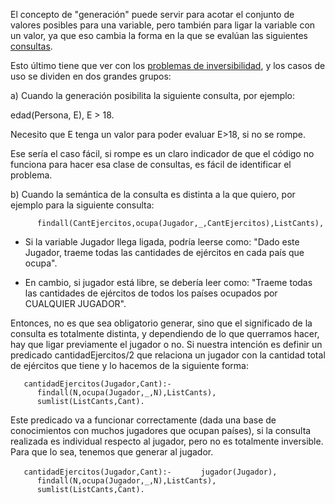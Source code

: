 El concepto de "generación" puede servir para acotar el conjunto de valores posibles para una variable, pero también para ligar la variable con un valor, ya que eso cambia la forma en la que se evalúan las siguientes [consultas](paradigma-logico---un-poco-de-nomenclatura-consultas.md).

Esto último tiene que ver con los [problemas de inversibilidad](paradigma-logico---casos-de-no-inversibilidad.md), y los casos de uso se dividen en dos grandes grupos:

a) Cuando la generación posibilita la siguiente consulta, por ejemplo:

edad(Persona, E), E &gt; 18.

Necesito que E tenga un valor para poder evaluar E&gt;18, si no se rompe.

Ese sería el caso fácil, si rompe es un claro indicador de que el código no funciona para hacer esa clase de consultas, es fácil de identificar el problema.

b) Cuando la semántica de la consulta es distinta a la que quiero, por ejemplo para la siguiente consulta:

`      findall(CantEjercitos,ocupa(Jugador,_,CantEjercitos),ListCants),`

- Si la variable Jugador llega ligada, podría leerse como: "Dado este Jugador, traeme todas las cantidades de ejércitos en cada país que ocupa".

- En cambio, si jugador está libre, se debería leer como: "Traeme todas las cantidades de ejércitos de todos los países ocupados por CUALQUIER JUGADOR".

Entonces, no es que sea obligatorio generar, sino que el significado de la consulta es totalmente distinta, y dependiendo de lo que querramos hacer, hay que ligar previamente el jugador o no. Si nuestra intención es definir un predicado cantidadEjercitos/2 que relaciona un jugador con la cantidad total de ejércitos que tiene y lo hacemos de la siguiente forma:

`   cantidadEjercitos(Jugador,Cant):-`
`      findall(N,ocupa(Jugador,_,N),ListCants),`
`      sumlist(ListCants,Cant).`

Este predicado va a funcionar correctamente (dada una base de conocimientos con muchos jugadores que ocupan países), si la consulta realizada es individual respecto al jugador, pero no es totalmente inversible. Para que lo sea, tenemos que generar al jugador.

`   cantidadEjercitos(Jugador,Cant):-`
`      jugador(Jugador),`
`      findall(N,ocupa(Jugador,_,N),ListCants),`
`      sumlist(ListCants,Cant).`
